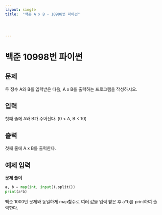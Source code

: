 ```yaml
---
layout: single
title:  "백준 A x B - 10998번 파이썬"




---
```


# 백준 10998번 파이썬



## 문제

두 정수 A와 B를 입력받은 다음, A x B를 출력하는 프로그램을 작성하시오.



## 입력

첫째 줄에 A와 B가 주어진다. (0 < A, B < 10)



## 출력

첫째 줄에 A x B를 출력한다.



## 예제 입력



**문제 풀이**



```python
a, b = map(int, input().split())
print(a*b)
```

백준 1000번 문제와 동일하게 map함수로 여러 값을 입력 받은 후 a*b를 print하여 출력한다.